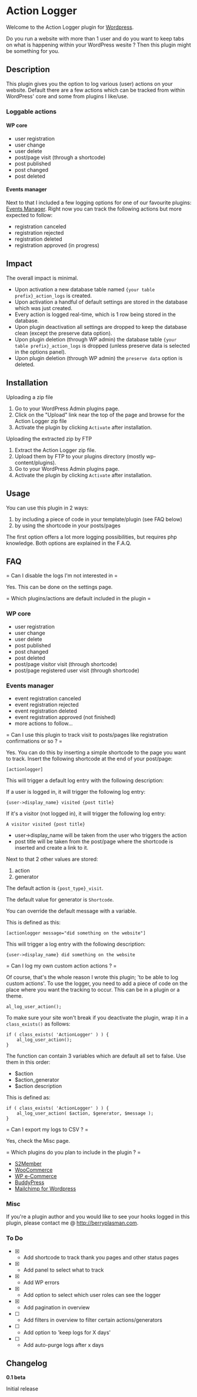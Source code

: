 # Action Logger

Welcome to the Action Logger plugin for [Wordpress](http://wordpress.org). 

Do you run a website with more than 1 user and do you want to keep tabs on what is happening within your WordPress wesite ? Then this plugin might be something for you.

## Description 

This plugin gives you the option to log various (user) actions on your website. Default there are a few actions which can be tracked from within WordPress' core and some from plugins I like/use.

### Loggable actions

#### WP core
* user registration
* user change
* user delete
* post/page visit (through a shortcode)
* post published
* post changed
* post deleted

#### Events manager
Next to that I included a few logging options for one of our favourite plugins: [Events Manager](http://wp-events-plugin.com/). Right now you can track the following actions but more expected to follow:
* registration canceled
* registration rejected
* registration deleted
* registration approved (in progress)

## Impact

The overall impact is minimal.

* Upon activation a new database table named `{your table prefix}_action_logs` is created.
* Upon activation a handful of default settings are stored in the database which was just created.
* Every action is logged real-time, which is 1 row being stored in the database.
* Upon plugin deactivation all settings are dropped to keep the database clean (except the preserve data option).
* Upon plugin deletion (through WP admin) the database table `{your table prefix}_action_logs` is dropped (unless preserve data is selected in the options panel).
* Upon plugin deletion (through WP admin) the `preserve data` option is deleted.

## Installation

Uploading a zip file
1. Go to your WordPress Admin plugins page.
1. Click on the "Upload" link near the top of the page and browse for the Action Logger zip file
1. Activate the plugin by clicking `Activate` after installation.

Uploading the extracted zip by FTP
1. Extract the Action Logger zip file.
1. Upload them by FTP to your plugins directory (mostly wp-content/plugins).
1. Go to your WordPress Admin plugins page.
1. Activate the plugin by clicking `Activate` after installation.


## Usage

You can use this plugin in 2 ways:
1. by including a piece of code in your template/plugin (see FAQ below)
1. by using the shortcode in your posts/pages

The first option offers a lot more logging possibilities, but requires php knowledge.
Both options are explained in the F.A.Q.

## FAQ

= Can I disable the logs I'm not interested in =

Yes. This can be done on the settings page.

= Which plugins/actions are default included in the plugin =

### WP core
* user registration
* user change
* user delete
* post published
* post changed
* post deleted
* post/page visitor visit (through shortcode)
* post/page registered user visit (through shortcode)

### Events manager
* event registration canceled
* event registration rejected
* event registration deleted
* event registration approved (not finished)
* more actions to follow...

= Can I use this plugin to track visit to posts/pages like registration confirmations or so ? =

Yes. You can do this by inserting a simple shortcode to the page you want to track. Insert the following shortcode at the end of your post/page:
    
    [actionlogger]

This will trigger a default log entry with the following description:

If a user is logged in, it will trigger the following log entry:

    {user->display_name} visited {post title}

If it's a visitor (not logged in), it will trigger the following log entry:

    A visitor visited {post title}

* user->display_name will be taken from the user who triggers the action
* post title will be taken from the post/page where the shortcode is inserted and create a link to it.

Next to that 2 other values are stored:
1. action
2. generator

The default action is `{post_type}_visit`.

The default value for generator is `Shortcode`. 

You can override the default message with a variable. 

This is defined as this:

    [actionlogger message="did something on the website"]
   

This will trigger a log entry with the following description:

    {user->display_name} did something on the website

= Can I log my own custom action actions ? =

Of course, that's the whole reason I wrote this plugin; 'to be able to log custom actions'. To use the logger, you need to add a piece of code on the place where you want the tracking to occur. This can be in a plugin or a theme.

    al_log_user_action();

To make sure your site won't break if you deactivate the plugin, wrap it in a `class_exists()` as follows:     

    if ( class_exists( 'ActionLogger' ) ) {
        al_log_user_action();
    }

The function can contain 3 variables which are default all set to false. Use them in this order:

* $action
* $action_generator
* $action description

This is defined as:

    if ( class_exists( 'ActionLogger' ) ) {
        al_log_user_action( $action, $generator, $message );
    }

= Can I export my logs to CSV ? =

Yes, check the Misc page.

= Which plugins do you plan to include in the plugin ? =

* [S2Member](http://www.s2member.com/)
* [WooCommerce](https://woocommerce.com/)
* [WP e-Commerce](https://wpecommerce.org/)
* [BuddyPress](https://buddypress.org/)
* [Mailchimp for Wordpress](https://mc4wp.com/)


### Misc

If you're a plugin author and you would like to see your hooks logged in this plugin, please contact me @ http://berryplasman.com.  

### To Do
* [X] - Add shortcode to track thank you pages and other status pages
* [X] - Add panel to select what to track
* [X] - Add WP errors
* [X] - Add option to select which user roles can see the logger
* [X] - Add pagination in overview
* [ ] - Add filters in overview to filter certain actions/generators
* [ ] - Add option to 'keep logs for X days'
* [ ] - Add auto-purge logs after x days

## Changelog

**0.1 beta**

Initial release
